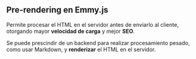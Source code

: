 ## Pre-rendering en Emmy.js

Permite procesar el HTML en el servidor antes de enviarlo al cliente, otorgando mayor **velocidad de carga** y mejor **SEO**.

Se puede prescindir de un backend para realizar procesamiento pesado, como usar Markdown, y **renderizar** el HTML en el servidor.
